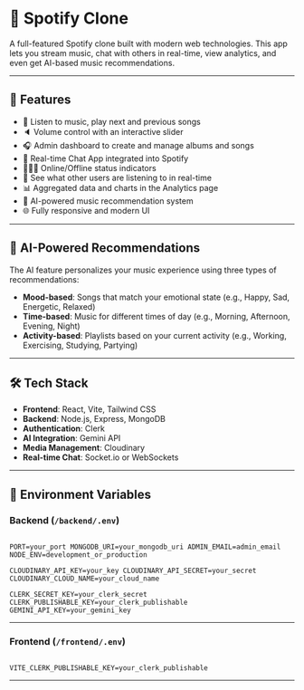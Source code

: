 # 🎵 Spotify Clone

A full-featured Spotify clone built with modern web technologies. This app lets you stream music, chat with others in real-time, view analytics, and even get AI-based music recommendations.

---

## 🚀 Features

- 🎸 Listen to music, play next and previous songs  
- 🔈 Volume control with an interactive slider  
- 🎧 Admin dashboard to create and manage albums and songs  
- 💬 Real-time Chat App integrated into Spotify  
- 👨🏼‍💼 Online/Offline status indicators  
- 👀 See what other users are listening to in real-time  
- 📊 Aggregated data and charts in the Analytics page  
- 🤖 AI-powered music recommendation system  
- 🌐 Fully responsive and modern UI  

---

## 🤖 AI-Powered Recommendations

The AI feature personalizes your music experience using three types of recommendations:

- **Mood-based**: Songs that match your emotional state (e.g., Happy, Sad, Energetic, Relaxed)  
- **Time-based**: Music for different times of day (e.g., Morning, Afternoon, Evening, Night)  
- **Activity-based**: Playlists based on your current activity (e.g., Working, Exercising, Studying, Partying)  

---

## 🛠️ Tech Stack

- **Frontend**: React, Vite, Tailwind CSS  
- **Backend**: Node.js, Express, MongoDB  
- **Authentication**: Clerk  
- **AI Integration**: Gemini API  
- **Media Management**: Cloudinary  
- **Real-time Chat**: Socket.io or WebSockets  

---

## 🔐 Environment Variables

### Backend (`/backend/.env`)

```

PORT=your_port MONGODB_URI=your_mongodb_uri ADMIN_EMAIL=admin_email NODE_ENV=development_or_production

CLOUDINARY_API_KEY=your_key CLOUDINARY_API_SECRET=your_secret CLOUDINARY_CLOUD_NAME=your_cloud_name

CLERK_SECRET_KEY=your_clerk_secret CLERK_PUBLISHABLE_KEY=your_clerk_publishable GEMINI_API_KEY=your_gemini_key

```

---

### Frontend (`/frontend/.env`)

```

VITE_CLERK_PUBLISHABLE_KEY=your_clerk_publishable

```

---

